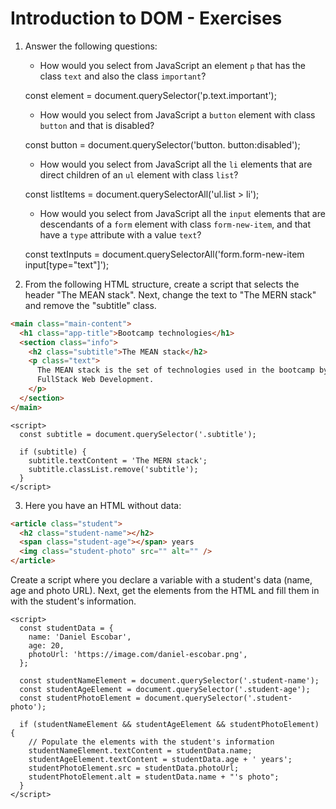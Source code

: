 # Introduction to DOM - Exercises

1. Answer the following questions:

   - How would you select from JavaScript an element `p` that has the class `text` and also the class `important`?


   const element = document.querySelector('p.text.important');
   - How would you select from JavaScript a `button` element with class `button` and that is disabled?

   const button = document.querySelector('button. button:disabled');
   - How would you select from JavaScript all the `li` elements that are direct children of an `ul` element with class `list`?

   const listItems = document.querySelectorAll('ul.list > li');
   - How would you select from JavaScript all the `input` elements that are descendants of a `form` element with class `form-new-item`, and that have a `type` attribute with a value `text`?

   const textInputs = document.querySelectorAll('form.form-new-item input[type="text"]');

2. From the following HTML structure, create a script that selects the header "The MEAN stack". Next, change the text to "The MERN stack" and remove the "subtitle" class.

```html
<main class="main-content">
  <h1 class="app-title">Bootcamp technologies</h1>
  <section class="info">
    <h2 class="subtitle">The MEAN stack</h2>
    <p class="text">
      The MEAN stack is the set of technologies used in the bootcamp by
      FullStack Web Development.
    </p>
  </section>
</main>
```

```script
<script>
  const subtitle = document.querySelector('.subtitle');

  if (subtitle) {
    subtitle.textContent = 'The MERN stack';
    subtitle.classList.remove('subtitle');
  }
</script>
```

3. Here you have an HTML without data:

```html
<article class="student">
  <h2 class="student-name"></h2>
  <span class="student-age"></span> years
  <img class="student-photo" src="" alt="" />
</article>
```

Create a script where you declare a variable with a student's data
(name, age and photo URL). Next, get the elements from the HTML
and fill them in with the student's information.

```script
<script>
  const studentData = {
    name: 'Daniel Escobar',
    age: 20,
    photoUrl: 'https://image.com/daniel-escobar.png',
  };

  const studentNameElement = document.querySelector('.student-name');
  const studentAgeElement = document.querySelector('.student-age');
  const studentPhotoElement = document.querySelector('.student-photo');
  
  if (studentNameElement && studentAgeElement && studentPhotoElement) {
    // Populate the elements with the student's information
    studentNameElement.textContent = studentData.name;
    studentAgeElement.textContent = studentData.age + ' years';
    studentPhotoElement.src = studentData.photoUrl;
    studentPhotoElement.alt = studentData.name + "'s photo";
  }
</script>
```